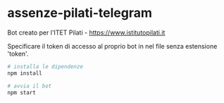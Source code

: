 # assenze-pilati-telegram

Bot creato per l'ITET Pilati - https://www.istitutopilati.it

Specificare il token di accesso al proprio bot in nel file senza estensione 'token'.

```bash
# installa le dipendenze
npm install

# avvia il bot
npm start
```
